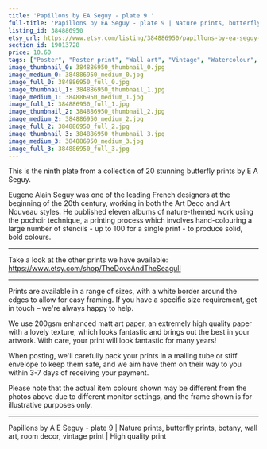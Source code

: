 ```yaml
---
title: 'Papillons by EA Seguy - plate 9 '
full-title: 'Papillons by EA Seguy - plate 9 | Nature prints, butterfly prints, botany, wall art, room decor, vintage print | High quality print'
listing_id: 384886950
etsy_url: https://www.etsy.com/listing/384886950/papillons-by-ea-seguy-plate-9-nature?utm_source=site&utm_medium=api&utm_campaign=api
section_id: 19013728
price: 10.60
tags: ["Poster", "Poster print", "Wall art", "Vintage", "Watercolour", "Nature", "Botanical art", "Wildlife", "Nature print", "Butterfly print", "Butterfly art", "Butterfly poster", "Papillons"]
image_thumbnail_0: 384886950_thumbnail_0.jpg
image_medium_0: 384886950_medium_0.jpg
image_full_0: 384886950_full_0.jpg
image_thumbnail_1: 384886950_thumbnail_1.jpg
image_medium_1: 384886950_medium_1.jpg
image_full_1: 384886950_full_1.jpg
image_thumbnail_2: 384886950_thumbnail_2.jpg
image_medium_2: 384886950_medium_2.jpg
image_full_2: 384886950_full_2.jpg
image_thumbnail_3: 384886950_thumbnail_3.jpg
image_medium_3: 384886950_medium_3.jpg
image_full_3: 384886950_full_3.jpg
---
```

This is the ninth plate from a collection of 20 stunning butterfly prints by E A Seguy.

Eugene Alain Seguy was one of the leading French designers at the beginning of the 20th century, working in both the Art Deco and Art Nouveau styles. He published eleven albums of nature-themed work using the pochoir technique, a printing process which involves hand-colouring a large number of stencils - up to 100 for a single print -  to produce solid, bold colours.

---

Take a look at the other prints we have available: https://www.etsy.com/shop/TheDoveAndTheSeagull

---

Prints are available in a range of sizes, with a white border around the edges to allow for easy framing. If you have a specific size requirement, get in touch – we&#39;re always happy to help.

We use 200gsm enhanced matt art paper, an extremely high quality paper with a lovely texture, which looks fantastic and brings out the best in your artwork. With care, your print will look fantastic for many years!

When posting, we&#39;ll carefully pack your prints in a mailing tube or stiff envelope to keep them safe, and we aim have them on their way to you within 3-7 days of receiving your payment.

Please note that the actual item colours shown may be different from the photos above due to different monitor settings, and the frame shown is for illustrative purposes only.

---

Papillons by A E Seguy - plate 9 | Nature prints, butterfly prints, botany, wall art, room decor, vintage print | High quality print
